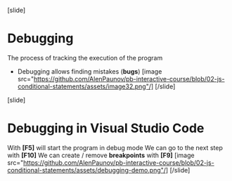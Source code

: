 [slide]
# Debugging
The process of tracking the execution of the program
* Debugging allows finding mistakes (**bugs**)
[image src="https://github.com/AlenPaunov/pb-interactive-course/blob/02-js-conditional-statements/assets/image32.png"/]
[/slide]

[slide]
# Debugging in Visual Studio Code
With **[F5]** will start the program in debug mode
We can go to the next step with **[F10]**
We can create / remove **breakpoints** with **[F9]**
[image src="https://github.com/AlenPaunov/pb-interactive-course/blob/02-js-conditional-statements/assets/debugging-demo.png"/]
[/slide]
